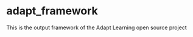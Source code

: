adapt_framework
===============

This is the output framework of the Adapt Learning open source project 
